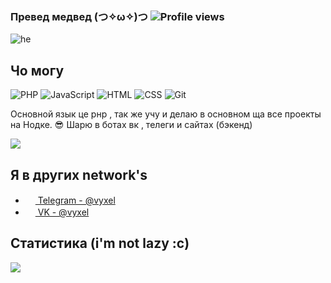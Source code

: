 ### Превед медвед (つ✧ω✧)つ ![Profile views](https://gpvc.arturio.dev/FunnyRain)

![he](https://github.com/FunnyRain/FunnyRain/blob/master/he.gif)

## Чо могу

![PHP](https://img.shields.io/badge/-PHP-%230075a8?logo=PHP&logoColor=white&style=flat-square) ![JavaScript](https://img.shields.io/badge/-JavaScript-%23e9d54c?logo=javascript&logoColor=white&style=flat-square) ![HTML](https://img.shields.io/badge/-HTML-%23de4b25?logo=html5&logoColor=white&style=flat-square) ![CSS](https://img.shields.io/badge/-CSS-%230174b8?logo=css3&logoColor=white&style=flat-square) ![Git](https://img.shields.io/badge/-Git-%23ea4f32?logo=git&logoColor=white&style=flat-square)

Основной язык це рнр , так же учу и делаю в основном ща все проекты на Нодке. :sunglasses: Шарю в ботах вк , телеги и сайтах (бэкенд)  

<img src="https://github-readme-stats.vercel.app/api/top-langs/?username=FunnyRain&hide_title=false" />

## Я в других network's
- <a href="https://t.me/vyxel"><img src="https://upload.wikimedia.org/wikipedia/commons/thumb/8/82/Telegram_logo.svg/768px-Telegram_logo.svg.png" width=16 height=16 /> Telegram - @vyxel</a>
- <a href="https://vk.com/vyxel"><img src="https://upload.wikimedia.org/wikipedia/commons/thumb/2/21/VK.com-logo.svg/1024px-VK.com-logo.svg.png" width=16 height=16 /> VK - @vyxel</a>

## Статистика (i'm not lazy :c)
<img src="https://github-readme-stats.vercel.app/api?username=FunnyRain&show_icons=true&count_private=true">

